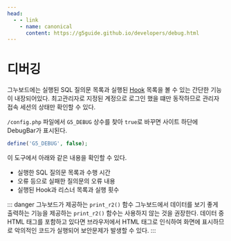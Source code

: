```yaml
---
head:
  - - link
    - name: canonical
      content: https://g5guide.github.io/developers/debug.html
---
```


# 디버깅

그누보드에는 실행된 SQL 질의문 목록과 실행된 [Hook](./hook) 목록을 볼 수 있는 간단한 기능이 내장되어있다. 최고관리자로 지정된 계정으로 로그인 했을 떄만 동작하므로 관리자 접속 세션의 상태만 확인할 수 있다.

`/config.php` 파일에서 `G5_DEBUG` 상수를 찾아 `true`로 바꾸면 사이트 하단에 DebugBar가 표시된다.

```php
define('G5_DEBUG', false);
```

이 도구에서 아래와 같은 내용을 확인할 수 있다.

- 실행한 SQL 질의문 목록과 수행 시간
- 오류 등으로 실패한 질의문의 오류 내용
- 실행된 Hook과 리스너 목록과 실행 횟수

::: danger 그누보드가 제공하는 `print_r2()` 함수
그누보드에서 데이터를 보기 좋게 출력하는 기능을 제공하는 `print_r2()` 함수는 사용하지 않는 것을 권장한다. 데이터 중 HTML 태그를 포함하고 있다면 브라우저에서 HTML 태그로 인식하여 화면에 표시하므로 악의적인 코드가 실행되어 보안문제가 발생할 수 있다.
:::
